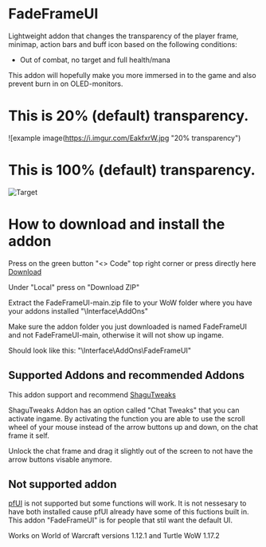 # FadeFrameUI
Lightweight addon that changes the transparency of the player frame, minimap, action bars and buff icon based on the following conditions:    
- Out of combat, no target and full health/mana

This addon will hopefully make you more immersed in to the game and also prevent burn in on OLED-monitors. 

# This is 20% (default) transparency.

![example image(https://i.imgur.com/EakfxrW.jpg "20% transparency")

# This is 100% (default) transparency.

![Target](https://github.com/user-attachments/assets/0ccc2300-3367-42b5-b5df-86158164297f)

# How to download and install the addon
Press on the green button "<> Code" top right corner or press directly here [Download](https://github.com/Bagan95/FadeFrameUI/archive/refs/heads/main.zip)

Under "Local" press on "Download ZIP"

Extract the FadeFrameUI-main.zip file to your WoW folder where you have your addons installed "\Interface\AddOns"

Make sure the addon folder you just downloaded is named FadeFrameUI and not FadeFrameUI-main, otherwise it will not show up ingame.

Should look like this: "\Interface\AddOns\FadeFrameUI"

## Supported Addons and recommended Addons
This addon support and recommend [ShaguTweaks](https://shagu.org/ShaguTweaks/)

ShaguTweaks Addon has an option called "Chat Tweaks" that you can activate ingame. By activating the function you are able to use the scroll wheel
of your mouse instead of the arrow buttons up and down, on the chat frame it self.

Unlock the chat frame and drag it slightly out of the screen to not have the arrow buttons visable anymore.

## Not supported addon
[pfUI](https://shagu.org/pfUI/) is not supported but some functions will work.
It is not nessesary to have both installed cause pfUI already have some of this fuctions built in.
This addon "FadeFrameUI" is for people that stil want the default UI.

Works on World of Warcraft versions 1.12.1 and Turtle WoW 1.17.2
